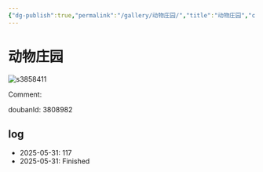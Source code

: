 ```yaml
---
{"dg-publish":true,"permalink":"/gallery/动物庄园/","title":"动物庄园","created":"2025-06-16T14:31:17.602+08:00"}
---
```



# 动物庄园

![s3858411](https://hiraeth-picbed.oss-cn-beijing.aliyuncs.com/s3858411.webp)

Comment: 



doubanId: 3808982

## log

- 2025-05-31: 117
- 2025-05-31: Finished
